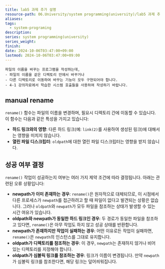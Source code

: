 ```yaml
---
title: lab5 과제 추가 설명
resource-path: 06.University/system programming(university)/lab5 과제 추가 설명.md
aliases:
tags:
  - system-programing
description:
series: system programming(university)
series_weight:
finish:
date: 2024-10-06T03:47:00+09:00
lastmod: 2024-10-06T03:47:00+09:00
---
```

```
파일의 이름을 바꾸는 프로그램을 작성하는데, 
- 파일의 이름을 같은 디렉토리 안에서 바꾸거나 
- 다른 디렉토리로 이동하여 바꾸는 기능이 모두 구현되어야 합니다. 
- 4-1 강의자료에서 학습한 시스템 호출들을 사용하여 작성하기 바랍니다.
```


## manual rename
`rename()` 함수는 파일의 이름을 변경하며, 필요시 디렉토리 간에 이동할 수 있습니다. 이 함수는 다음과 같은 특성을 가지고 있습니다:
- **하드 링크와의 영향**: 다른 하드 링크(예: `link(2)`를 사용하여 생성된 링크)에 대해서는 영향을 미치지 않습니다.
- **열린 파일 디스크립터**: `oldpath`에 대한 열린 파일 디스크립터는 영향을 받지 않습니다.

## 성공 여부 결정
`rename()` 작업이 성공하는지 여부는 여러 가지 제약 조건에 따라 결정됩니다. 아래는 관련된 오류 상황입니다:
- **newpath가 이미 존재하는 경우**: `rename()`은 원자적으로 대체되므로, 이 시점에서 다른 프로세스가 `newpath`를 접근하려고 할 때 파일이 없다고 발견되는 상황은 없습니다. 그러나 `oldpath`와 `newpath`가 모두 파일을 참조하는 상태가 발생할 수 있는 시간 여유가 있습니다.
- **oldpath와 newpath가 동일한 하드 링크인 경우**: 두 경로가 동일한 파일을 참조하고 있다면, `rename()`은 아무 작업도 하지 않고 성공 상태를 반환합니다.
- **newpath가 존재하지만 작업이 실패하는 경우**: 어떤 이유로든 작업이 실패하면, `rename()`은 `newpath`의 인스턴스를 그대로 유지합니다.
- **oldpath가 디렉토리를 참조하는 경우**: 이 경우, `newpath`는 존재하지 않거나 비어 있는 디렉토리를 지정해야 합니다.
- **oldpath가 심볼릭 링크를 참조하는 경우**: 링크가 이름이 변경됩니다. 만약 `newpath`가 심볼릭 링크를 참조한다면, 해당 링크는 덮어씌워집니다.